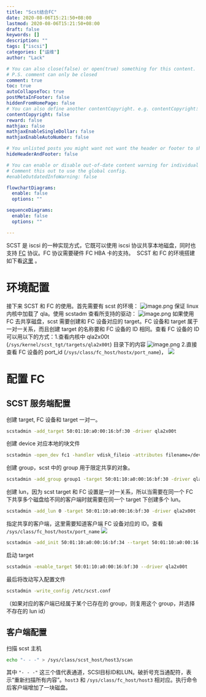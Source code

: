 ```yaml
---
title: "Scst结合FC"
date: 2020-08-06T15:21:50+08:00
lastmod: 2020-08-06T15:21:50+08:00
draft: false
keywords: []
description: ""
tags: ["iscsi"]
categories: ["运维"]
author: "Lack"

# You can also close(false) or open(true) something for this content.
# P.S. comment can only be closed
comment: true
toc: true
autoCollapseToc: true
postMetaInFooter: false
hiddenFromHomePage: false
# You can also define another contentCopyright. e.g. contentCopyright: "This is another copyright."
contentCopyright: false
reward: false
mathjax: false
mathjaxEnableSingleDollar: false
mathjaxEnableAutoNumber: false

# You unlisted posts you might want not want the header or footer to show
hideHeaderAndFooter: false

# You can enable or disable out-of-date content warning for individual post.
# Comment this out to use the global config.
#enableOutdatedInfoWarning: false

flowchartDiagrams:
  enable: false
  options: ""

sequenceDiagrams: 
  enable: false
  options: ""

---
```


SCST 是 iscsi 的一种实现方式，它既可以使用 iscsi 协议共享本地磁盘，同时也支持 [FC](https://en.wikipedia.org/wiki/Fibre_Channel) 协议。FC 协议需要硬件 FC HBA 卡的支持。  SCST 和 FC 的环境搭建如下看[这里](http://scst.sourceforge.net/qla2x00t-howto.html) 。


# 环境配置

接下来 SCST 和 FC 的使用。首先需要有 scst 的环境：
![image.png](https://raw.githubusercontent.com/xingyys/myblog/main/post/images/20201102142919.png)
保证 linux 内核中加载了 qla。使用 scstadm 查看所支持的驱动：
![image.png](https://raw.githubusercontent.com/xingyys/myblog/main/post/images/20201102142951.png)
如果使用 FC 去共享磁盘，scst 需要创建和 FC 设备对应的 target。FC 设备和 target 属于一对一关系，而且创建 target 的名称要和 FC 设备的 ID 相同。查看 FC 设备的 ID 可以用以下的方式：1.查看内核中 qla2x00t (`/sys/kernel/scst_tgt/targets/qla2x00t`) 目录下的内容
![image.png](https://raw.githubusercontent.com/xingyys/myblog/main/post/images/20201102143014.png)
2.直接查看 FC 设备的 port_id (`/sys/class/fc_host/hostx/port_name`)，
![](https://raw.githubusercontent.com/xingyys/myblog/main/post/images/20201102143032.png)

# 配置 FC


## SCST 服务端配置
创建 target, FC 设备和 target 一对一。
```bash
scstadmin -add_target 50:01:10:a0:00:16:bf:30 -driver qla2x00t
```
创建 device 对应本地的块文件
```bash
scstadmin -open_dev fc1 -handler vdisk_fileio -attributes filename=/dev/sdc
```
创建 group，scst 中的 group 用于限定共享的对象。
```bash
scstadmin -add_group group1 -target 50:01:10:a0:00:16:bf:30 -driver qla2x00t
```
创建 lun，因为 scst target 和 FC 设置是一对一关系，所以当需要在同一个 FC 下共享多个磁盘给不同的客户端时就需要在同一个 target 下创建多个 lun。
```bash
scstadmin -add_lun 0 -target 50:01:10:a0:00:16:bf:30 -driver qla2x00t -group group1 -device fc1
```
指定共享的客户端，这里需要知道客户端 FC 设备对应的 ID。查看 `/sys/class/fc_host/hostx/port_name`
![](https://raw.githubusercontent.com/xingyys/myblog/main/post/images/20201102143050.png)
```bash
scstadmin -add_init 50:01:10:a0:00:16:bf:34 --target 50:01:10:a0:00:16:bf:30 -driver qla2x00t -group group1 -device fc1
```
启动 target
```bash
scstadmin -enable_target 50:01:10:a0:00:16:bf:30 --driver qla2x00t
```
最后将改动写入配置文件
```bash
scstadmin -write_config /etc/scst.conf
```
（如果对应的客户端已经属于某个已存在的 group，则复用这个 group，并选择不存在的 lun id）

## 客户端配置
扫描 scst 主机

```bash
echo "- - -" > /sys/class/scst_host/host3/scan
```
其中 `"- - -"` 这三个值代表通道，SCSI目标ID和LUN。破折号充当通配符，表示“重新扫描所有内容”。`host3` 和 `/sys/class/fc_host/host3` 相对应。执行命令后客户端增加了一块磁盘。



